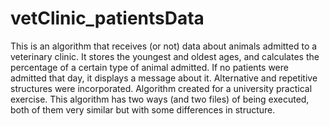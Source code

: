 # vetClinic_patientsData
This is an algorithm that receives (or not) data about animals admitted to a veterinary clinic. It stores the youngest and oldest ages, and calculates the percentage of a certain type of animal admitted. If no patients were admitted that day, it displays a message about it. Alternative and repetitive structures were incorporated. Algorithm created for a university practical exercise.
This algorithm has two ways (and two files) of being executed, both of them very similar but with some differences in structure.
